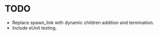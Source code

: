 TODO
===

* Replace spawn_link with dynamic children addition and termination.
* Include eUnit testing.